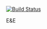 [![Build Status](https://travis-ci.org/uso8000k/futaba.svg?branch=master)](https://travis-ci.org/uso8000k/futaba)

E&E
